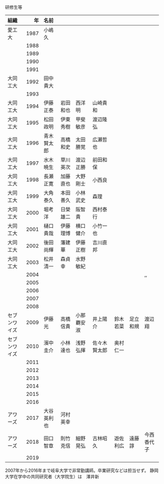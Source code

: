 研修生等

| 組織| 年 |名前  |  |  |  |  |  |  |
|:--|--:|:--|:--|:--|:--|:--|:--|:--|
| 愛工大 | 1987 | 小嶋久 |  |  |  |  |  |  |
|  | 1988 |  |  |  |  |  |  |  |
|  | 1989 |  |  |  |  |  |  |  |
|  | 1990 |  |  |  |  |  |  |  |
|  | 1991 |  |  |  |  |  |  |  |
| 大同工大 | 1992 | 田中貴大 |  |  |  |  |  |  |
|  | 1993 |  |  |  |  |  |  |  |
| 大同工大 | 1994 | 伊藤正泰 | 岩田和也 | 西洋明 | 山崎貴和 |  |  |  |
| 大同工大 | 1995 | 松田政明 | 伊東秀樹 | 甲斐敏彦 | 渡辺隆弘 |  |  |  |
| 大同工大 | 1996 | 青木賢太郎 | 高橋和史 | 太田勝覚 | 広瀬哲也 |  |  |  |
| 大同工大 | 1997 | 水木暁生 | 草川英次 | 渡辺正勝 | 前田和保 |  |  |  |
| 大同工大 | 1998 | 長瀬正寛 | 加藤直也 | 大野剛士 | 小西良 |  |  |  |
| 大同工大 | 1999 | 大角泰久 | 本田善久 | 小林武史 | 森理 |  |  |  |
| 大同工大 | 2000 | 堀考洋 | 日榮雄二 | 阪智貴 | 西村泰行 |  |  |  |
| 大同工大 | 2001 | 樋口貴哉 | 伊藤理博 | 横口健介 | 小竹一也 |  |  |  |
| 大同工大 | 2002 | 後田尚輝 | 藩建華 | 伊藤正樹 | 吉川直邦 |  |  |  |
| 大同工大 | 2003 | 松井清一 | 森貞幸 | 水野敏紀 |  |  |  |  |
|  | 2004 |  |  |  |  |  |  | ,, |
|  | 2005 |  |  |  |  |  |  |  |
|  | 2006 |  |  |  |  |  |  |  |
|  | 2007 |  |  |  |  |  |  |  |
|  | 2008 |  |  |  |  |  |  |  |
| セブンワイズ | 2009 | 伊藤光 | 高橋信貴 | 小那覇安淑 | 井上陽介 | 鈴木若菜 | 足立和規 | 渡辺翔 |
| セブンワイズ | 2010 | 濱中圭介 | 小林達也 | 浅野弘揮 | 佐々木賢太郎 | 奥村仁一 |  |  |
|  | 2011 |  |  |  |  |  |  |  |
|  | 2012 |  |  |  |  |  |  |  |
|  | 2013 |  |  |  |  |  |  |  |
|  | 2014 |  |  |  |  |  |  |  |
|  | 2015 |  |  |  |  |  |  |  |
|  | 2016 |  |  |  |  |  |  |  |
| アワーズ | 2017 | 大谷英利也 | 河村英幸 |  |  |  |  |  |
| アワーズ | 2018 | 田口智章 | 則竹克信 | 細野晃弘 | 古林昭久 | 遊佐利広 | 遠藤諄 | 今西香代子 |
|  | 2019 |  |  |  |  |  |  |  |

2007年から2016年まで岐阜大学で非常勤講師。卒業研究などは担当せず。
静岡大学在学中の共同研究者（大学院生）は　澤井新
